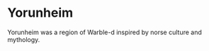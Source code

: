 # Yorunheim

<meta property="og:description" content="Yorunheim was a region of Warble-d inspired by norse culture and mythology.">

Yorunheim was a region of Warble-d inspired by norse culture and mythology.